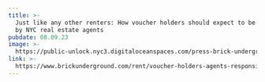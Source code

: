 ```yaml
---
title: >-
  Just like any other renters: How voucher holders should expect to be treated
  by NYC real estate agents
pubdate: 08.09.23
image: >-
  https://public-unlock.nyc3.digitaloceanspaces.com/press-brick-underground-logo.png
link: >-
  https://www.brickunderground.com/rent/voucher-holders-agents-responsibilities-treatment
---
```


